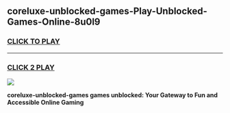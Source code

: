 
## coreluxe-unblocked-games-Play-Unblocked-Games-Online-8u0l9
<h3>
<a href="https://premium76.site?title=coreluxe-unblocked-games&ref=25A">CLICK TO PLAY</a></h3>
<hr>

<h3>
<a href="https://premium76.site?title=coreluxe-unblocked-games&ref=25A">CLICK 2 PLAY</a>
  
</h3>

<a href="https://premium76.site?title=coreluxe-unblocked-games&ref=25A"><img src="https://clearcache.store/games.png"></a>


**coreluxe-unblocked-games games unblocked: Your Gateway to Fun and Accessible Online Gaming**
